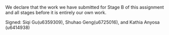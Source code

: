 We declare that the work we have submitted for Stage B of this assignment and all stages before it is entirely our own work.

Signed: Siqi Gu(u6359309), Shuhao Geng(u6725016), and Kathia Anyosa (u6414938)
